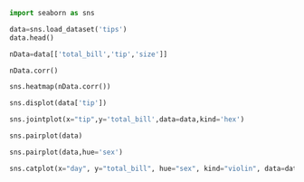 ```python
import seaborn as sns
```

```python
data=sns.load_dataset('tips')
data.head()
```

```python
nData=data[['total_bill','tip','size']]
```

```python
nData.corr()
```

```python
sns.heatmap(nData.corr())
```

```python
sns.displot(data['tip'])
```

```python
sns.jointplot(x="tip",y='total_bill',data=data,kind='hex')
```

```python
sns.pairplot(data)
```

```python
sns.pairplot(data,hue='sex')
```

```python
sns.catplot(x="day", y="total_bill", hue="sex", kind="violin", data=data)
```
